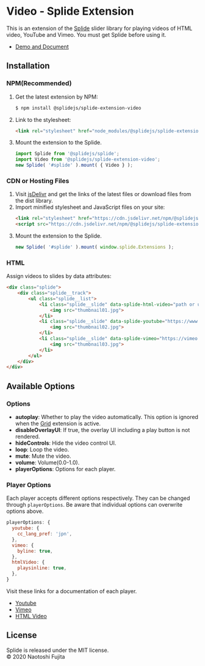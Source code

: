 # Video - Splide Extension
This is an extension of the [Splide](https://github.com/Splidejs/splide) slider library for playing videos of HTML video, YouTube and Vimeo. You must get Splide before using it.

* [Demo and Document](https://splidejs.com/extension-video/)

## Installation
### NPM(Recommended)
1. Get the latest extension by NPM:
    ```bash
    $ npm install @splidejs/splide-extension-video
    ```
1. Link to the stylesheet:
    ```html
    <link rel="stylesheet" href="node_modules/@splidejs/splide-extension-video/dist/css/splide-extension-video.min.css">
    ```
1. Mount the extension to the Splide.
    ```javascript
    import Splide from '@splidejs/splide';
    import Video from '@splidejs/splide-extension-video';
    new Splide( '#splide' ).mount( { Video } );
    ```
    
### CDN or Hosting Files
1. Visit [jsDelivr](https://www.jsdelivr.com/package/npm/@splidejs/splide-extension-video) and get the links of the latest files or download files from the dist library.
1. Import minified stylesheet and JavaScript files on your site:
    ```html
    <link rel="stylesheet" href="https://cdn.jsdelivr.net/npm/@splidejs/splide-extension-video@latest/dist/css/splide-extension-video.min.css">
    <script src="https://cdn.jsdelivr.net/npm/@splidejs/splide-extension-video@latest/dist/js/splide-extension-video.min.js">
    ```
1. Mount the extension to the Splide.
    ```javascript
    new Splide( '#splide' ).mount( window.splide.Extensions );
    ```

### HTML
Assign videos to slides by data attributes:
```html
<div class="splide">
    <div class="splide__track">
        <ul class="splide__list">
            <li class="splide__slide" data-splide-html-video="path or url to the source file">
                <img src="thumbnail01.jpg">
            </li>
            <li class="splide__slide" data-splide-youtube="https://www.youtube.com/watch?v=cdz__ojQOuU">
                <img src="thumbnail02.jpg">
            </li>
            <li class="splide__slide" data-splide-vimeo="https://vimeo.com/215334213">
                <img src="thumbnail03.jpg">
            </li>
        </ul>
    </div>
</div>
```

## Available Options
### Options
* **autoplay**: Whether to play the video automatically. This option is ignored when the [Grid](https://github.com/Splidejs/splide-extension-grid) extension is active.
* **disableOverlayUI**: If true, the overlay UI including a play button is not rendered.
* **hideControls**: Hide the video control UI.
* **loop**: Loop the video.
* **mute**: Mute the video.
* **volume**: Volume(0.0-1.0).
* **playerOptions**: Options for each player.

### Player Options
Each player accepts different options respectively. They can be changed through `playerOptions`. Be aware that individual options can overwrite options above.
```javascript
playerOptions: {
  youtube: {
    cc_lang_pref: 'jpn',
  },
  vimeo: {
    byline: true,
  },
  htmlVideo: {
    playsinline: true,
  },
}
```
Visit these links for a documentation of each player.
- [Youtube](https://developers.google.com/youtube/player_parameters.html?playerVersion=HTML5)
- [Vimeo](https://github.com/vimeo/player.js)
- [HTML Video](https://developer.mozilla.org/en-US/docs/Web/HTML/Element/video)

## License
Splide is released under the MIT license.  
© 2020 Naotoshi Fujita
